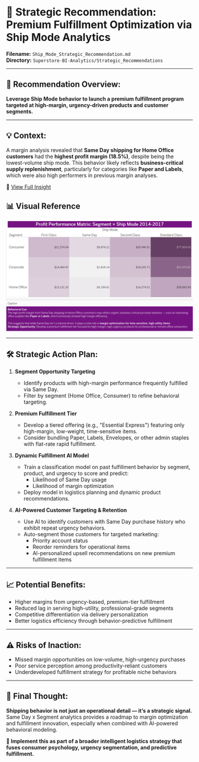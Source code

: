 # 🚀 Strategic Recommendation: Premium Fulfillment Optimization via Ship Mode Analytics

**Filename:** `Ship_Mode_Strategic_Recommendation.md`  
**Directory:** `Superstore-BI-Analytics/Strategic_Recommendations`

---

## 🎯 Recommendation Overview:
**Leverage Ship Mode behavior to launch a premium fulfillment program targeted at high-margin, urgency-driven products and customer segments.**

---

## 💡 Context:
A margin analysis revealed that **Same Day shipping for Home Office customers** had the **highest profit margin (18.5%)**, despite being the lowest-volume ship mode. This behavior likely reflects **business-critical supply replenishment**, particularly for categories like **Paper and Labels**, which were also high performers in previous margin analyses.

🔗 [View Full Insight](/docs/Insights/Ship_Mode_Insight.md) 
 
## 📊 Visual Reference

![Profit Performance Matrix by Ship Mode](/Assets/Profit_Performance_Matrix_ShipMode.png)

---

## 🛠 Strategic Action Plan:
1. **Segment Opportunity Targeting**
   - Identify products with high-margin performance frequently fulfilled via Same Day.
   - Filter by segment (Home Office, Consumer) to refine behavioral targeting.

2. **Premium Fulfillment Tier**
   - Develop a tiered offering (e.g., "Essential Express") featuring only high-margin, low-weight, time-sensitive items.
   - Consider bundling Paper, Labels, Envelopes, or other admin staples with flat-rate rapid fulfillment.

3. **Dynamic Fulfillment AI Model**
   - Train a classification model on past fulfillment behavior by segment, product, and urgency to score and predict:
     - Likelihood of Same Day usage
     - Likelihood of margin optimization
   - Deploy model in logistics planning and dynamic product recommendations.

4. **AI-Powered Customer Targeting & Retention**
   - Use AI to identify customers with Same Day purchase history who exhibit repeat urgency behaviors.
   - Auto-segment those customers for targeted marketing:
     - Priority account status
     - Reorder reminders for operational items
     - AI-personalized upsell recommendations on new premium fulfillment items

---

## 📈 Potential Benefits:
- Higher margins from urgency-based, premium-tier fulfillment
- Reduced lag in serving high-utility, professional-grade segments
- Competitive differentiation via delivery personalization
- Better logistics efficiency through behavior-predictive fulfillment

---

## ⚠️ Risks of Inaction:
- Missed margin opportunities on low-volume, high-urgency purchases
- Poor service perception among productivity-reliant customers
- Underdeveloped fulfillment strategy for profitable niche behaviors

---

## 🧠 Final Thought:
**Shipping behavior is not just an operational detail — it’s a strategic signal.**  
Same Day x Segment analytics provides a roadmap to margin optimization and fulfillment innovation, especially when combined with AI-powered behavioral modeling.

**📌 Implement this as part of a broader intelligent logistics strategy that fuses consumer psychology, urgency segmentation, and predictive fulfillment.**
